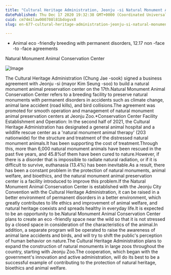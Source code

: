 ```yaml
---
title: "Cultural Heritage Administration, Jeonju -si Natural Monument Animal Preservation Convention"
datePublished: Thu Dec 17 2020 19:32:38 GMT+0000 (Coordinated Universal Time)
cuid: cm74m1law000708l81bdogvx8
slug: en-677-cultural-heritage-administration-jeonju-si-natural-monument-animal-preservation-convention

---
```



- Animal eco -friendly breeding with permanent disorders, 12.17 non -face -to -face agreements

Natural Monument Animal Conservation Center

![Image](https://cdn.hashnode.com/res/hashnode/image/upload/v1739527975825/f6522df8-f907-4ba4-a725-d8c5a5c4eb0f.jpeg)

The Cultural Heritage Administration (Chung Jae -sook) signed a business agreement with Jeonju -si (mayor Kim Seung -soo) to build a natural monument animal preservation center on the 17th.Natural Monument Animal Conservation Center refers to a breeding facility to preserve natural monuments with permanent disorders in accidents such as climate change, animal lane accident (road kills), and bird collisions.The agreement was promoted for smooth operation and management of natural monument animal preservation centers at Jeonju Zoo.*Conservation Center Facility Establishment and Operation: In the second half of 2021, the Cultural Heritage Administration has designated a general animal hospital and a wildlife rescue center as a 'natural monument animal therapy' (203 nationwide) for the structure and treatment of the distressed natural monument animals.It has been supporting the cost of treatment.Through this, more than 6,000 natural monument animals have been rescued in the past five years, and 45.8%of them have been cured to nature.However, if there is a disorder that is impossible to radiate natural radiation, or if it is difficult to survive, euthanasia (13.4%) has been inevitable.As a result, there has been a constant problem in the protection of natural monuments, animal welfare, and bioethics, and the natural monument animal preservation center is a facility introduced to improve this problem.If the Natural Monument Animal Conservation Center is established with the Jeonju City Convention with the Cultural Heritage Administration, it can be raised in a better environment of permanent disorders in a better environment, which greatly contributes to life ethics and improvement of animal welfare, and natural heritage coexists and spreads healthy in everyday life.It is expected to be an opportunity to be.Natural Monument Animal Conservation Center plans to create an eco -friendly space near the wild so that it is not stressed by a closed space in consideration of the characteristics of the animal.In addition, a separate program will be operated to raise the awareness of animal lane accidents and birds, and will try to shift the public's perception of human behavior on nature.The Cultural Heritage Administration plans to expand the construction of natural monuments in large zoos throughout the country, starting with Jeonju Zoo.The cooperation, which began with the government's innovation and active administration, will do its best to be a successful example of contributing to the protection of natural heritage, bioethics and animal welfare.
